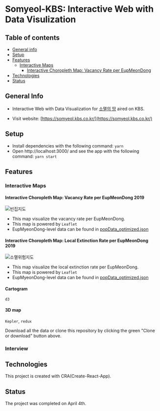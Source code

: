 # Somyeol-KBS: Interactive Web with Data Visulization

## Table of contents

- [General info](#general-info)
- [Setup](#setup)
- [Features](#features)
  - [Interactive Maps](#interactive-maps)
    - [Interactive Choropleth Map: Vacancy Rate per EupMeonDong](#Interactive-Choropleth-Map:-Vacancy-Rate-per-EupMeonDong-2019)
- [Technologies](#technologies)
- [Status](#status)

## General Info

- Interactive Web with Data Visualization for [소멸의 땅](http://vod.kbs.co.kr/index.html?source=episode&sname=vod&stype=vod&program_code=T2011-1097&program_id=PS-2021000586-01-000&broadcast_complete_yn=N&local_station_code=00&section_code=05&section_sub_code=06#more) aired on KBS.

- Visit website: [https://somyeol.kbs.co.kr/](https://somyeol.kbs.co.kr/)

## Setup

- Install dependencies with the following command: `yarn`
- Open http://localhost:3000/ and see the app with the following command: `yarn start`

## Features

### Interactive Maps

#### Interactive Choropleth Map: Vacancy Rate per EupMeonDong 2019

![빈집지도](https://i.ibb.co/wzjPbvd/empty-house.gif)

- This map visualize the vacancy rate per EupMeonDong.
- This map is powered by `Leaflet`
- EupMyeonDong-level data can be found in [popData_optimized.json](./components/Chp1/data/popData_optimized.json)

#### Interactive Choropleth Map: Local Extinction Rate per EupMeonDong 2019

![소멸위험지도](https://i.ibb.co/S61FDnr/extinction.gif)

- This map visualize the local extinction rate per EupMeonDong.
- This map is powered by `Leaflet`
- EupMyeonDong-level data can be found in [popData_optimized.json](./components/Chp1/data/popData_optimized.json)

#### Cartogram

`d3`

#### 3D map

`Kepler`, `redux`

Download all the data or clone this repository by clicking the green "Clone or download" button above.

### Interview

## Technologies

This project is created with CRA(Create-React-App).

## Status

The project was completed on April 4th.
